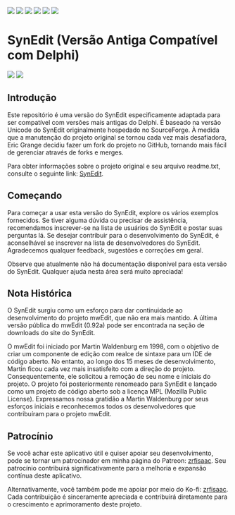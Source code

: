 [//]: # (# [ zrfisaac ])

[//]: # (# [ about ])
[//]: # (# - author : Isaac Santana)
[//]: # (# . - email : zrfisaac@gmail.com)
[//]: # (# . - site : zrfisaac.github.io)

[//]: # (# [ markdown ])

[//]: # (# - language)
[![](https://img.shields.io/badge/english--4d65b4?style=for-the-badge)](README.en-US.md)
[![](https://img.shields.io/badge/español--fb6b1d?style=for-the-badge)](README.es-ES.md)
[![](https://img.shields.io/badge/français--8fd3ff?style=for-the-badge)](README.fr-FR.md)
[![](https://img.shields.io/badge/italiano--239063?style=for-the-badge)](README.it-IT.md)
[![](https://img.shields.io/badge/português--f9c22b?style=for-the-badge)](README.pt-BR.md)
[![](https://img.shields.io/badge/日本語--905ea9?style=for-the-badge)](README.ja-JP.md)

[//]: # (# - title)

# SynEdit (Versão Antiga Compatível com Delphi)

[![](https://img.shields.io/badge/patreon-$-ff69b4?logo=patreon&style=flat-square&logoColor=white)](#)
[![](https://img.shields.io/badge/ko--fi-$-ff69b4?logo=kofi&style=flat-square&logoColor=white)](#)

[//]: # (# - introduction)
## Introdução

Este repositório é uma versão do SynEdit especificamente adaptada para ser compatível com versões mais antigas do Delphi. É baseado na versão Unicode do SynEdit originalmente hospedado no SourceForge. À medida que a manutenção do projeto original se tornou cada vez mais desafiadora, Eric Grange decidiu fazer um fork do projeto no GitHub, tornando mais fácil de gerenciar através de forks e merges.

Para obter informações sobre o projeto original e seu arquivo readme.txt, consulte o seguinte link: [SynEdit](https://github.com/SynEdit/SynEdit).

[//]: # (# - started)
## Começando

Para começar a usar esta versão do SynEdit, explore os vários exemplos fornecidos. Se tiver alguma dúvida ou precisar de assistência, recomendamos inscrever-se na lista de usuários do SynEdit e postar suas perguntas lá. Se desejar contribuir para o desenvolvimento do SynEdit, é aconselhável se inscrever na lista de desenvolvedores do SynEdit. Agradecemos qualquer feedback, sugestões e correções em geral.

Observe que atualmente não há documentação disponível para esta versão do SynEdit. Qualquer ajuda nesta área será muito apreciada!

[//]: # (# - note)
## Nota Histórica

O SynEdit surgiu como um esforço para dar continuidade ao desenvolvimento do projeto mwEdit, que não era mais mantido. A última versão pública do mwEdit (0.92a) pode ser encontrada na seção de downloads do site do SynEdit.

O mwEdit foi iniciado por Martin Waldenburg em 1998, com o objetivo de criar um componente de edição com realce de sintaxe para um IDE de código aberto. No entanto, ao longo dos 15 meses de desenvolvimento, Martin ficou cada vez mais insatisfeito com a direção do projeto. Consequentemente, ele solicitou a remoção de seu nome e iniciais do projeto. O projeto foi posteriormente renomeado para SynEdit e lançado como um projeto de código aberto sob a licença MPL (Mozilla Public License). Expressamos nossa gratidão a Martin Waldenburg por seus esforços iniciais e reconhecemos todos os desenvolvedores que contribuíram para o projeto mwEdit.

[//]: # (# - Sponsorship)
## Patrocínio

Se você achar este aplicativo útil e quiser apoiar seu desenvolvimento, pode se tornar um patrocinador em minha página do Patreon: [zrfisaac](https://www.patreon.com/zrfisaac). Seu patrocínio contribuirá significativamente para a melhoria e expansão contínua deste aplicativo.

Alternativamente, você também pode me apoiar por meio do Ko-fi: [zrfisaac](https://ko-fi.com/zrfisaac). Cada contribuição é sinceramente apreciada e contribuirá diretamente para o crescimento e aprimoramento deste projeto.
